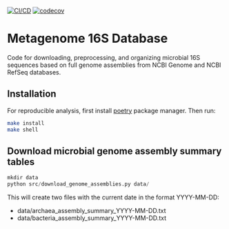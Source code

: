 [![CI/CD](https://github.com/igor-sb/metagenomedb/actions/workflows/ci.yaml/badge.svg)](https://github.com/igor-sb/metagenomedb/actions)
[![codecov](https://codecov.io/gh/igor-sb/metagenomedb/branch/main/graph/badge.svg?token=WRQ8X3SDVA)](https://codecov.io/gh/igor-sb/metagenomedb)

# Metagenome 16S Database

Code for downloading, preprocessing, and organizing microbial 16S sequences
based on full genome assemblies from NCBI Genome and NCBI RefSeq databases.

## Installation

For reproducible analysis, first install [poetry](https://python-poetry.org/docs/#installation) package manager. Then run:

```sh
make install
make shell
```

## Download microbial genome assembly summary tables

```py
mkdir data
python src/download_genome_assemblies.py data/
```

This will create two files with the current date in the format YYYY-MM-DD:

- data/archaea_assembly_summary_YYYY-MM-DD.txt
- data/bacteria_assembly_summary_YYYY-MM-DD.txt
